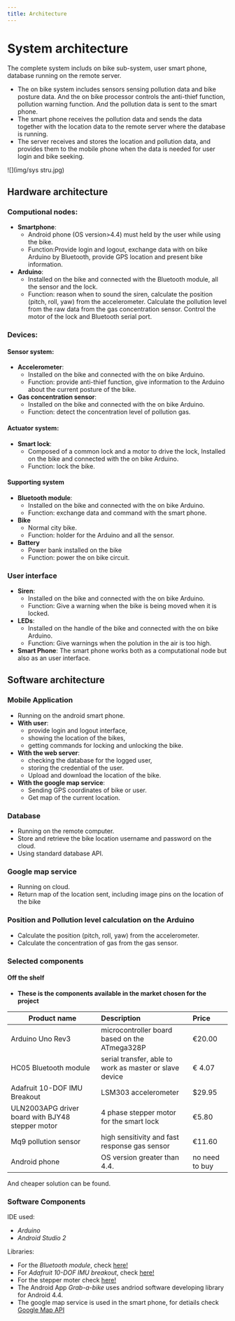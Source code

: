 ```yaml
---
title: Architecture
---
```

# System architecture

The complete system includs on bike sub-system, user smart phone, database running on the remote server.
* The on bike system includes sensors sensing pollution data and bike posture data. And the on bike processor controls 
    the anti-thief function, pollution warning function. And the pollution data is sent to the smart phone.
* The smart phone receives the pollution data and sends the data together with the location data to the 
  remote server where the database is running.
* The server receives and stores the location and pollution data, and provides them to the mobile phone
  when the data is needed for user login and bike seeking.

![](img/sys stru.jpg)

## 	Hardware architecture
### Computional nodes:
* **Smartphone**: 
    * Android phone (OS version>4.4) must held by the user while using the bike.
    * Function:Provide login and logout, exchange data with on bike Arduino by Bluetooth, provide GPS location and present bike information.
* **Arduino**:
	* Installed on the bike and connected with the Bluetooth module, all the sensor and the lock.
	* Function:  reason when to sound the siren, calculate the position (pitch, roll, yaw) from the accelerometer.
			Calculate the pollution level from the raw data from the gas concentration sensor.
			Control the motor of the lock and Bluetooth serial port.
	
### Devices:
#### Sensor system:
* **Accelerometer**:
	* Installed on the bike and connected with the on bike Arduino. 
	* Function: provide anti-thief function, give information to the Arduino about the current posture of the bike.
* **Gas concentration sensor**:
	* Installed on the bike and connected with the on bike Arduino.
	* Function: detect the concentration level of pollution gas.
	
#### Actuator system:
* **Smart lock**:
	* Composed of a common lock and a motor to drive the lock, Installed on the bike and connected with the on bike Arduino.
	* Function: lock the bike.

#### Supporting system
* **Bluetooth module**:
	* Installed on the bike and connected with the on bike Arduino.
	* Function: exchange data and command with the smart phone.
* **Bike**
	* Normal city bike.
	* Function: holder for the Arduino and all the sensor.
* **Battery**
	* Power bank installed on the bike 
	* Function: power the on bike circuit.
	
### User interface
* **Siren**:
	* Installed on the bike and connected with the on bike Arduino.
	* Function: Give a warning when the bike is being moved when it is locked.
* **LEDs**:
    * Installed on the handle of the bike and connected with the on bike Arduino.
    * Function: Give warnings when the polution in the air is too high.
* **Smart Phone**:
   The smart phone works both as a computational node but also as an user interface.

## Software architecture

### Mobile Application
* Running on the android smart phone.
* **With user**:
    * provide login and logout interface,
    * showing the location of the bikes,
    * getting commands for locking and unlocking the bike.
* **With the web server**:
    * checking the database for the logged user,
    * storing the credential of the user.
    * Upload and download the location of the bike.
* **With the google map service**:
	* Sending GPS coordinates of bike or user.
	* Get map of the current location.

### Database
* Running on the remote computer.
* Store and retrieve the bike location username and password on the cloud.
* Using standard database API.

### Google map service
* Running on cloud.
* Return map of the location sent, including image pins on the location of the bike

### Position and Pollution level calculation on the Arduino
*	Calculate the position (pitch, roll, yaw) from the accelerometer.
*	Calculate the concentration of gas from the gas sensor.

### Selected components

#### Off the shelf

* **These is the components available in the market chosen for the project**

|Product name| Description | Price| 
|------------|:------|:------|
|Arduino Uno Rev3| microcontroller board based on the ATmega328P | €20.00|
|HC05 Bluetooth module| serial transfer, able to work as master or slave device |€ 4.07|
|Adafruit 10-DOF IMU Breakout | LSM303 accelerometer | $29.95|
|ULN2003APG driver board with BJY48 stepper motor | 4 phase stepper motor for the smart lock | €5.80|
|Mq9 pollution sensor |  high sensitivity and fast response gas sensor | €11.60|
|Android phone | OS version greater than 4.4.| no need to buy|

And cheaper solution can be found.

### Software Components

IDE used:
* _Arduino_
* _Android Studio 2_

Libraries:
* For the _Bluetooth module_, check [here!]()
* For _Adafruit 10-DOF IMU breakout_, check [here!]()
* For the stepper moter check [here!]()
* The Android App _Grab-a-bike_ uses andriod software developing library for Android 4.4. 
* The google map service is used in the smart phone, for detiails check [Google Map API](https://developers.google.com/maps/documentation/android-api/)


